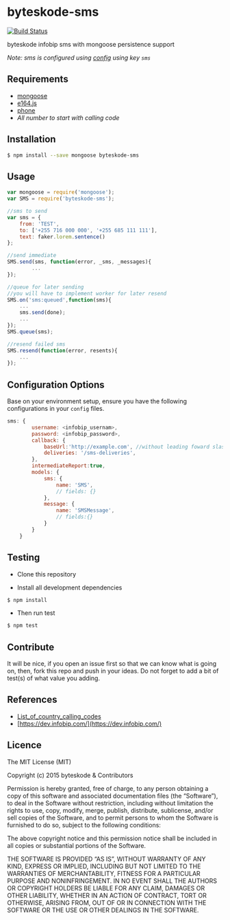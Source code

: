 byteskode-sms
=====================

[![Build Status](https://travis-ci.org/byteskode/byteskode-sms.svg?branch=master)](https://travis-ci.org/byteskode/byteskode-sms)

byteskode infobip sms with mongoose persistence support

*Note: sms is configured using [config](https://github.com/lorenwest/node-config) using key `sms`*

## Requirements
- [mongoose](https://github.com/Automattic/mongoose)
- [e164.js](https://github.com/pdeschen/e164.js)
- [phone](https://github.com/lykmapipo/phone)
- *All number to start with calling code*

## Installation
```sh
$ npm install --save mongoose byteskode-sms
```

## Usage

```javascript
var mongoose = require('mongoose');
var SMS = require('byteskode-sms');

//sms to send
var sms = {
    from: 'TEST',
    to: ['+255 716 000 000', '+255 685 111 111'],
    text: faker.lorem.sentence()
};

//send immediate
SMS.send(sms, function(error, _sms, _messages){
        ...
});

//queue for later sending
//you will have to implement worker for later resend
SMS.on('sms:queued',function(sms){
    ...
    sms.send(done);
    ...
});
SMS.queue(sms);

//resend failed sms
SMS.resend(function(error, resents){
    ...
});

```

## Configuration Options
Base on your environment setup, ensure you have the following configurations in your `config` files.

```js
sms: {
        username: <infobip_usernam>,
        password: <infobip_password>,
        callback: {
            baseUrl:'http://example.com', //without leading foward slash
            deliveries: '/sms-deliveries',
        },
        intermediateReport:true,
        models: {
            sms: {
                name: 'SMS',
                // fields: {}
            },
            message: {
                name: 'SMSMessage',
                // fields:{}
            }
        }
    }
```

## Testing
* Clone this repository

* Install all development dependencies
```sh
$ npm install
```

* Then run test
```sh
$ npm test
```

## Contribute
It will be nice, if you open an issue first so that we can know what is going on, then, fork this repo and push in your ideas. Do not forget to add a bit of test(s) of what value you adding.

## References
- [List_of_country_calling_codes](https://en.wikipedia.org/wiki/List_of_country_calling_codes)
- [https://dev.infobip.com/](https://dev.infobip.com/)

## Licence
The MIT License (MIT)

Copyright (c) 2015 byteskode & Contributors

Permission is hereby granted, free of charge, to any person obtaining a copy of this software and associated documentation files (the “Software”), to deal in the Software without restriction, including without limitation the rights to use, copy, modify, merge, publish, distribute, sublicense, and/or sell copies of the Software, and to permit persons to whom the Software is furnished to do so, subject to the following conditions:

The above copyright notice and this permission notice shall be included in all copies or substantial portions of the Software.

THE SOFTWARE IS PROVIDED “AS IS”, WITHOUT WARRANTY OF ANY KIND, EXPRESS OR IMPLIED, INCLUDING BUT NOT LIMITED TO THE WARRANTIES OF MERCHANTABILITY, FITNESS FOR A PARTICULAR PURPOSE AND NONINFRINGEMENT. IN NO EVENT SHALL THE AUTHORS OR COPYRIGHT HOLDERS BE LIABLE FOR ANY CLAIM, DAMAGES OR OTHER LIABILITY, WHETHER IN AN ACTION OF CONTRACT, TORT OR OTHERWISE, ARISING FROM, OUT OF OR IN CONNECTION WITH THE SOFTWARE OR THE USE OR OTHER DEALINGS IN THE SOFTWARE. 
